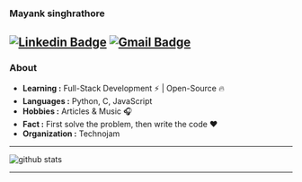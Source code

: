 ### Mayank singhrathore
 [![Linkedin Badge](https://img.shields.io/badge/-mayank-singh-rathore?style=flat-square&logo=Linkedin&logoColor=white&link=https://www.linkedin.com/in/mayank-singh-rathore//)](www.linkedin.com/in/mayank-singh-rathore-aa04a618a) [![Gmail Badge](https://img.shields.io/badge/-mayanksinghrathore818@gmail.com-c14438?style=flat-square&logo=Gmail&logoColor=white&link=mailto:mayanksinghrathore818@gmail.com)](mailto:mayanksinghrathore818@gmail.com)
---------------------------------------------------------------------------------------------------------------------------------------------------------------------------------
### About

-  **Learning :** Full-Stack Development :zap: | Open-Source :fire:	
-  **Languages :** Python, C, JavaScript
-  **Hobbies :** Articles & Music :headphones:
-  **Fact :** First solve the problem, then write the code :heart: 
-  **Organization :** Technojam

---------------------------------------------------------------------------------------------------------------------------------------------------------------------------------

![github stats](https://github-readme-stats.vercel.app/api?username=mayanksinghrathore&show_icons=true)

---------------------------------------------------------------------------------------------------------------------------------------------------------------------------------
